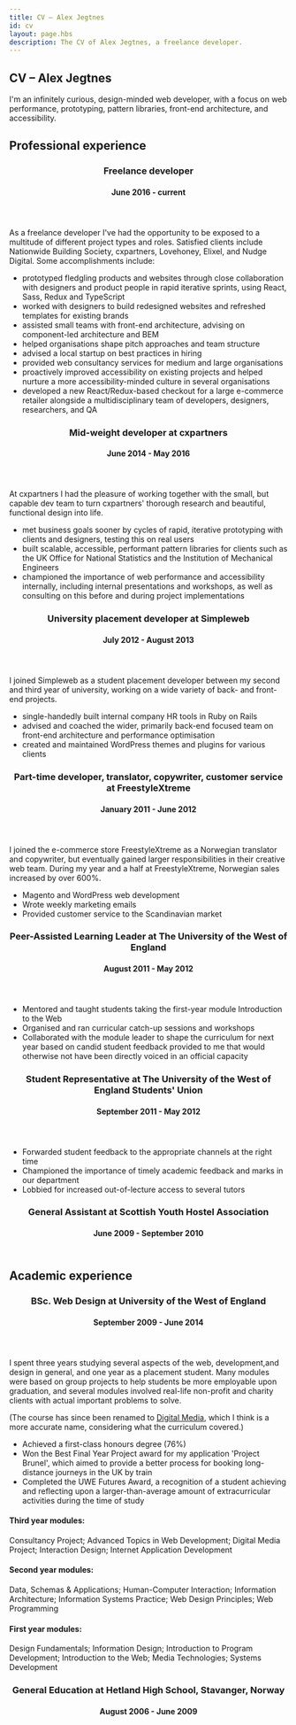 ```yaml
---
title: CV – Alex Jegtnes
id: cv
layout: page.hbs
description: The CV of Alex Jegtnes, a freelance developer.
---
```


<article>
  <h1 class="f1 tracked-tight ttu ma0">CV<span class="print-only"> – Alex Jegtnes</span></h1>

  <p class="f4">I'm an infinitely curious, design-minded web developer, with a focus on web performance, prototyping, pattern libraries, front-end architecture, and accessibility.</p>

  <section>
    <h2 class="f2 mb3">Professional experience</h2>
    <section>
      <header>
        <h3 class="f3 ma0">Freelance developer</h3>
        <h4 class="mt1">
          <time datetime="2016-06-01">June 2016</time> - current
        </h4>
      </header>
      <p>
        As a freelance developer I've had the opportunity to be exposed to a multitude of different project types and roles. Satisfied clients include Nationwide Building Society, cxpartners, Lovehoney, Elixel, and Nudge Digital. Some accomplishments include:
      </p>
      <ul>
        <li>
          prototyped fledgling products and websites through close collaboration with designers and product people in rapid iterative sprints, using React, Sass, Redux and TypeScript
        </li>
        <li>
          worked with designers to build redesigned websites and refreshed templates for existing brands
        </li>
        <li>
          assisted small teams with front-end architecture, advising on component-led architecture and BEM
        </li>
        <li>
          helped organisations shape pitch approaches and team structure
        </li>
        <li>
          advised a local startup on best practices in hiring
        </li>
        <li>
          provided web consultancy services for medium and large organisations
        </li>
        <li>
          proactively improved accessibility on existing projects and helped nurture a more accessibility-minded culture in several organisations
        </li>
        <li>
          developed a new React/Redux-based checkout for a large e-commerce retailer alongside a multidisciplinary team of developers, designers, researchers, and QA
        </li>
      </ul>
    </section>
    <section>
      <header>
        <h3 class="f3 mb0">Mid-weight developer at <strong>cxpartners</strong></h3>
        <h4 class="mt1">
          <time datetime="2014-06-01">June 2014</time> -
          <time datetime="2016-05-31">May 2016</time>
        </h4>
      </header>
      <p>
        At cxpartners I had the pleasure of working together with the small, but capable dev team to turn cxpartners' thorough research and beautiful, functional design into life.
      </p>
      <ul>
        <li>
          met business goals sooner by cycles of rapid, iterative prototyping with clients and designers, testing this on real users
        </li>
        <li>
          built scalable, accessible, performant pattern libraries for clients such as the UK Office for National Statistics and the Institution of Mechanical Engineers
        </li>
        <li>
          championed the importance of web performance and accessibility internally, including internal presentations and workshops, as well as consulting on this before and during project implementations
        </li>
      </ul>
    </section>
    <section>
      <header>
        <h3 class="f3 mb0">University placement developer at <strong>Simpleweb</strong></h3>
        <h4 class="mt1">
          <time datetime="2012-07-01">July 2012</time> -
          <time datetime="2013-08-31">August 2013</time>
        </h4>
      </header>
      <p>
        I joined Simpleweb as a student placement developer between my second and third year of university, working on a wide variety of back- and front-end projects.
      </p>
      <ul>
        <li>
          single-handedly built internal company HR tools in Ruby on Rails
        </li>
        <li>
          advised and coached the wider, primarily back-end focused team on front-end architecture and performance optimisation
        </li>
        <li>
          created and maintained WordPress themes and plugins for various clients
        </li>
      </ul>
    </section>
    <section>
      <header>
        <h3 class="f3 mb0">Part-time developer, translator, copywriter, customer service at <strong>FreestyleXtreme</strong></h3>
        <h4 class="mt1">
          <time datetime="2011-01-01">January 2011</time> -
          <time datetime="2012-06-31">June 2012</time>
        </h4>
      </header>
      <p>
        I joined the e-commerce store FreestyleXtreme as a Norwegian translator and copywriter, but eventually gained larger responsibilities in their creative web team. During my year and a half at FreestyleXtreme, Norwegian sales increased by over 600%.
      </p>
      <ul>
        <li>
          Magento and WordPress web development
        </li>
        <li>
          Wrote weekly marketing emails
        </li>
        <li>
          Provided customer service to the Scandinavian market
        </li>
      </ul>
    </section>
    <section>
      <header>
        <h3 class="f3 mb0">Peer-Assisted Learning Leader at <strong>The University of the West of England</strong></h3>
        <h4 class="mt1">
          <time datetime="2011-08-01">August 2011</time> -
          <time datetime="2012-05-31">May 2012</time>
        </h4>
      </header>
      <ul>
        <li>
          Mentored and taught students taking the first-year module Introduction to the Web
        </li>
        <li>
          Organised and ran curricular catch-up sessions and workshops
        </li>
        <li>
          Collaborated with the module leader to shape the curriculum for next year based on candid student feedback provided to me that would otherwise not have been directly voiced in an official capacity
        </li>
      </ul>
    </section>
    <section>
      <header>
        <h3 class="f3 mb0">Student Representative at <strong>The University of the West of England Students' Union</strong></h3>
        <h4 class="mt1">
          <time datetime="2011-09-01">September 2011</time> -
          <time datetime="2012-05-31">May 2012</time>
        </h4>
      </header>
      <ul>
        <li>
          Forwarded student feedback to the appropriate channels at the right time
        </li>
        <li>
          Championed the importance of timely academic feedback and marks in our department
        </li>
        <li>
        Lobbied for increased out-of-lecture access to several tutors
        </li>
      </ul>
    </section>
    <section>
      <header>
        <h3 class="f3 mb0">General Assistant at <strong>Scottish Youth Hostel Association</strong></h3>
        <h4 class="mt1">
          <time datetime="2009-06-01">June 2009</time> -
          <time datetime="2010-09-31">September 2010</time>
        </h4>
      </header>
    </section>
  </section>
  <section>
    <h2 class="f2 mb3 mt4">Academic experience</h2>
    <section>
      <header>
        <h3 class="f3 ma0">BSc. Web Design at <strong>University of the West of England</strong></h3>
        <h4 class="mt1">
          <time datetime="2010-09-01">September 2009</time> -
          <time datetime="2014-06-31">June 2014</time>
        </h4>
      </header>
      <p>
        I spent three years studying several aspects of the web, development,and design in general, and one year as a placement student. Many modules were based on group projects to help students be more employable upon graduation, and several modules involved real-life non-profit and charity clients with actual important problems to solve.
      </p>
      <p>
        (The course has since been renamed to <a href="https://courses.uwe.ac.uk/G451/digital-media">Digital Media</a>, which I think is a more accurate name, considering what the curriculum covered.)
      </p>
      <ul>
        <li>
          Achieved a first-class honours degree (76%)
        </li>
        <li>
          Won the Best Final Year Project award for my application 'Project Brunel', which aimed to provide a better process for booking long-distance journeys in the UK by train
        </li>
        <li>
          Completed the UWE Futures Award, a recognition of a student achieving and reflecting upon a larger-than-average amount of extracurricular activities during the time of study
        </li>
      </ul>
      <h4 class="mt1">Third year modules:</h4>
      <p>
        Consultancy Project; Advanced Topics in Web Development; Digital Media Project; Interaction Design; Internet Application Development
      </p>
      <h4 class="mt1">Second year modules:</h4>
      <p>
        Data, Schemas & Applications; Human-Computer Interaction; Information Architecture; Information Systems Practice; Web Design Principles; Web Programming
      </p>
      <h4 class="mt1">First year modules:</h4>
      <p>
        Design Fundamentals; Information Design; Introduction to Program Development; Introduction to the Web; Media Technologies; Systems Development
      </p>
    </section>
    <section>
      <header>
        <h3 class="f3 mb0">General Education at <strong>Hetland High School, Stavanger, Norway</strong></h3>
        <h4 class="mt1">
          <time datetime="2006-08-01">August 2006</time> -
          <time datetime="2009-06-31">June 2009</time>
        </h4>
      </header>
    </section>
  </section>
</article>